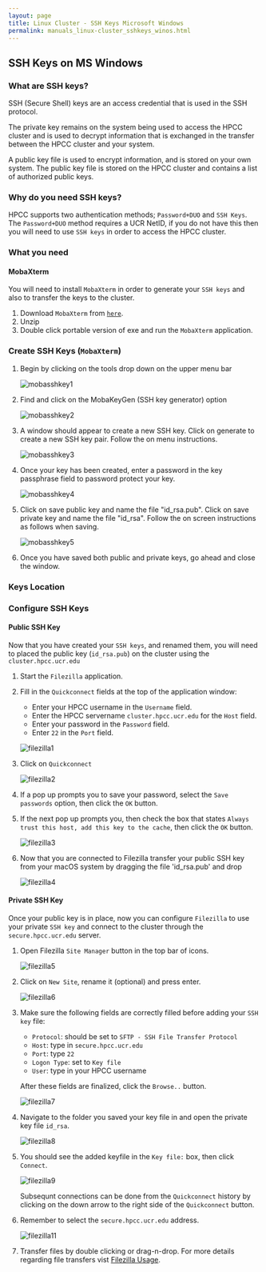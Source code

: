 ```yaml
---
layout: page
title: Linux Cluster - SSH Keys Microsoft Windows
permalink: manuals_linux-cluster_sshkeys_winos.html
---
```


## SSH Keys on MS Windows

### What are SSH keys?

SSH (Secure Shell) keys are an access credential that is used in the SSH protocol.

The private key remains on the system being used to access the HPCC cluster and is used to decrypt information that is exchanged in the transfer between the HPCC cluster and your system.

A public key file is used to encrypt information, and is stored on your own system.
The public key file is stored on the HPCC cluster and contains a list of authorized public keys.

### Why do you need SSH keys?

HPCC supports two authentication methods; `Password+DUO` and `SSH Keys`.
The `Password+DUO` method requires a UCR NetID, if you do not have this then you will need to use `SSH keys` in order to access the HPCC cluster.

### What you need

#### MobaXterm

You will need to install `MobaXterm` in order to generate your `SSH keys` and also to transfer the keys to the cluster.

1. Download `MobaXterm` from [`here`](https://mobaxterm.mobatek.net/download-home-edition.html).
2. Unzip
3. Double click portable version of exe and run the `MobaXterm` application.

### Create SSH Keys (`MobaXterm`)

1. Begin by clicking on the tools drop down on the upper menu bar
   
   ![mobasshkey1](images/ssh1moba.png)

2. Find and click on the MobaKeyGen (SSH key generator) option
   
   ![mobasshkey2](images/ssh2moba.png)

3. A window should appear to create a new SSH key. Click on generate to create a new SSH key pair. Follow the on menu instructions.
   
   ![mobasshkey3](images/ssh3moba.png)

4. Once your key has been created, enter a password in the key passphrase field to password protect your key.
   
   ![mobasshkey4](images/ssh4moba.png)

5. Click on save public key and name the file "id_rsa.pub". Click on save private key and name the file "id_rsa". Follow the on screen instructions as follows when saving.
   
   ![mobasshkey5](images/ssh5moba.png)

6. Once you have saved both public and private keys, go ahead and close the window.

### Keys Location

### Configure SSH Keys

#### Public SSH Key

Now that you have created your `SSH keys`, and renamed them, you will need to placed the public key (`id_rsa.pub`) on the cluster using the `cluster.hpcc.ucr.edu`

1. Start the `Filezilla` application.

2. Fill in the `Quickconnect` fields at the top of the application window:

   * Enter your HPCC username in the `Username` field.
   * Enter the HPCC servername `cluster.hpcc.ucr.edu` for the `Host` field.
   * Enter your password in the `Password` field.
   * Enter `22` in the `Port` field.

   ![filezilla1](images/filezilla1.png)

6. Click on `Quickconnect`

   ![filezilla2](images/filezilla2.png)

7. If a pop up prompts you to save your password, select the `Save passwords` option, then click the `OK` button.

8. If the next pop up prompts you, then check the box that states `Always trust this host, add this key to the cache`, then click the `OK` button.

   ![filezilla3](images/filezilla3.png)

9. Now that you are connected to Filezilla transfer your public SSH key from your macOS system by dragging the file 'id_rsa.pub' and drop

   ![filezilla4](images/filezilla4.png)


#### Private SSH Key

Once your public key is in place, now you can configure `Filezilla` to use your private `SSH key` and connect to the cluster through the `secure.hpcc.ucr.edu` server.

1. Open Filezilla `Site Manager` button in the top bar of icons.

   ![filezilla5](images/filezilla5.png)

2. Click on `New Site`, rename it (optional) and press enter.

   ![filezilla6](images/filezilla6.png)

3. Make sure the following fields are correctly filled before adding your `SSH key` file:

   * `Protocol`: should be set to `SFTP - SSH File Transfer Protocol`
   * `Host`: type in `secure.hpcc.ucr.edu`
   * `Port`: type `22`
   * `Logon Type`: set to `Key file`
   * `User`: type in your HPCC username

   After these fields are finalized, click the `Browse..` button.

   ![filezilla7](images/filezilla7.png)

4. Navigate to the folder you saved your key file in and open the private key file `id_rsa`.

   ![filezilla8](images/filezilla8.png)

5. You should see the added keyfile in the `Key file:` box, then click `Connect`.

   ![filezilla9](images/filezilla9.png)

   Subsequnt connections can be done from the `Quickconnect` history by clicking on the down arrow to the right side of the `Quickconnect` button.


9. Remember to select the `secure.hpcc.ucr.edu` address.

   ![filezilla11](images/filezilla11.png)

10. Transfer files by double clicking or drag-n-drop. For more details regarding file transfers vist [Filezilla Usage](some_other_page).
